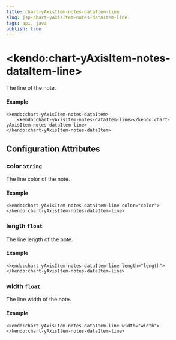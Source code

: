 ```yaml
---
title: chart-yAxisItem-notes-dataItem-line
slug: jsp-chart-yAxisItem-notes-dataItem-line
tags: api, java
publish: true
---
```


# \<kendo:chart-yAxisItem-notes-dataItem-line\>

The line of the note.

#### Example
    <kendo:chart-yAxisItem-notes-dataItem>
        <kendo:chart-yAxisItem-notes-dataItem-line></kendo:chart-yAxisItem-notes-dataItem-line>
    </kendo:chart-yAxisItem-notes-dataItem>

## Configuration Attributes

### color `String`

The line color of the note.

#### Example
    <kendo:chart-yAxisItem-notes-dataItem-line color="color">
    </kendo:chart-yAxisItem-notes-dataItem-line>

### length `float`

The line length of the note.

#### Example
    <kendo:chart-yAxisItem-notes-dataItem-line length="length">
    </kendo:chart-yAxisItem-notes-dataItem-line>

### width `float`

The line width of the note.

#### Example
    <kendo:chart-yAxisItem-notes-dataItem-line width="width">
    </kendo:chart-yAxisItem-notes-dataItem-line>

